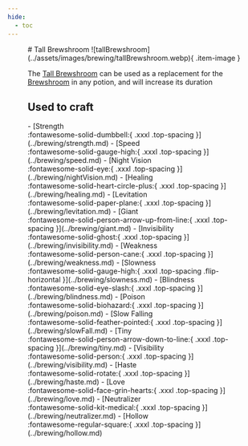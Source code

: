 ```yaml
---
hide:
  - toc
---
```

<figure markdown="1">
# Tall Brewshroom
![tallBrewshroom](../assets/images/brewing/tallBrewshroom.webp){ .item-image }

The [Tall Brewshroom](../brewing/tallBrewshroom.md) can be used as a replacement for the [Brewshroom](../brewing/brewshroom.md) in any potion, and will increase its duration

## Used to craft

<div class="grid cards" markdown>
- [Strength <br />:fontawesome-solid-dumbbell:{ .xxxl .top-spacing }](../brewing/strength.md)
- [Speed <br />:fontawesome-solid-gauge-high:{ .xxxl .top-spacing }](../brewing/speed.md)
- [Night Vision <br />:fontawesome-solid-eye:{ .xxxl .top-spacing }](../brewing/nightVision.md)
- [Healing <br />:fontawesome-solid-heart-circle-plus:{ .xxxl .top-spacing }](../brewing/healing.md)
- [Levitation <br />:fontawesome-solid-paper-plane:{ .xxxl .top-spacing }](../brewing/levitation.md)
- [Giant <br />:fontawesome-solid-person-arrow-up-from-line:{ .xxxl .top-spacing }](../brewing/giant.md)
- [Invisibility <br />:fontawesome-solid-ghost:{ .xxxl .top-spacing }](../brewing/invisibility.md)
- [Weakness <br />:fontawesome-solid-person-cane:{ .xxxl .top-spacing }](../brewing/weakness.md)
- [Slowness <br />:fontawesome-solid-gauge-high:{ .xxxl .top-spacing .flip-horizontal }](../brewing/slowness.md)
- [Blindness <br />:fontawesome-solid-eye-slash:{ .xxxl .top-spacing }](../brewing/blindness.md)
- [Poison <br />:fontawesome-solid-biohazard:{ .xxxl .top-spacing }](../brewing/poison.md)
- [Slow Falling <br />:fontawesome-solid-feather-pointed:{ .xxxl .top-spacing }](../brewing/slowFall.md)
- [Tiny <br />:fontawesome-solid-person-arrow-down-to-line:{ .xxxl .top-spacing }](../brewing/tiny.md)
- [Visibility <br />:fontawesome-solid-person:{ .xxxl .top-spacing }](../brewing/visibility.md)
- [Haste <br />:fontawesome-solid-rotate:{ .xxxl .top-spacing }](../brewing/haste.md)
- [Love <br />:fontawesome-solid-face-grin-hearts:{ .xxxl .top-spacing }](../brewing/love.md)
- [Neutralizer <br />:fontawesome-solid-kit-medical:{ .xxxl .top-spacing }](../brewing/neutralizer.md)
- [Hollow <br />:fontawesome-regular-square:{ .xxxl .top-spacing }](../brewing/hollow.md)
</div>
</figure>